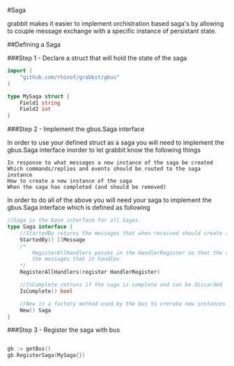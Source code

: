 #Saga

grabbit makes it easier to implement orchistration based saga's by allowing to couple message exchange with a specific instance of persistant state.

##Defining a Saga

###Step 1 - Declare a struct that will hold the state of the saga
```go
import (
	"github.com/rhinof/grabbit/gbus"
)

type MySaga struct {
	Field1 string
	Field2 int
}

```
###Step 2 - Implement the gbus.Saga interface

In order to use your defined struct as a saga  you will need to implement the gbus.Saga interface inorder to let grabbit know the following things

	In response to what messages a new instance of the saga be created
	Which commands/replies and events should be routed to the saga instance
	How to create a new instance of the saga
	When the saga has completed (and should be removed)

In order to do all of the above you will need your saga to implement the gbus.Saga interface which is defined as following

```go
//Saga is the base interface for all Sagas.
type Saga interface {
	//StartedBy returns the messages that when received should create a new saga instance
	StartedBy() []Message
	/*
		RegisterAllHandlers passes in the HandlerRegister so that the saga can register
		the messages that it handles
	*/
	RegisterAllHandlers(register HandlerRegister)

	//IsComplete retruns if the saga is complete and can be discarded
	IsComplete() bool

	//New is a factory method used by the bus to crerate new instances of a saga
	New() Saga
}
```
###Step 3 - Register the saga with bus
```go

gb := getBus()
gb.RegisterSaga(MySaga{})

```
